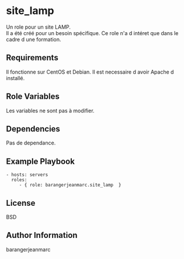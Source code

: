 site_lamp
=========

Un role pour un site LAMP.<br>
Il a été créé pour un besoin spécifique.
Ce role n'a d intéret que dans le cadre d une formation.

Requirements
------------

Il fonctionne sur CentOS et Debian. Il est necessaire d avoir Apache d installé.

Role Variables
--------------

Les variables ne sont pas à modifier.

Dependencies
------------

Pas de dependance.

Example Playbook
---------------

    - hosts: servers
      roles:
         - { role: barangerjeanmarc.site_lamp  }

License
-------

BSD

Author Information
------------------

barangerjeanmarc
